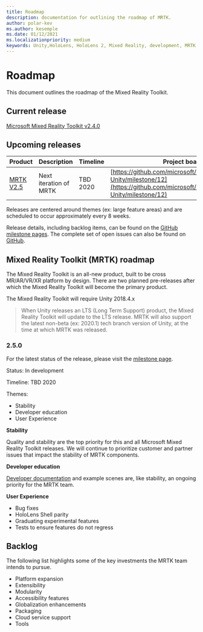 ```yaml
---
title: Roadmap
description: documentation for outlining the roadmap of MRTK.
author: polar-kev
ms.author: kesemple
ms.date: 01/12/2021
ms.localizationpriority: medium
keywords: Unity,HoloLens, HoloLens 2, Mixed Reality, development, MRTK,
---
```


# Roadmap

This document outlines the roadmap of the Mixed Reality Toolkit.

## Current release

[Microsoft Mixed Reality Toolkit v2.4.0](https://github.com/Microsoft/MixedRealityToolkit-Unity/releases/tag/v2.4.0)

## Upcoming releases

| Product | Description | Timeline | Project board |
| --- | --- | --- | --- |
| [MRTK V2.5](#250) | Next iteration of MRTK | TBD 2020 | [https://github.com/microsoft/MixedRealityToolkit-Unity/milestone/12](https://github.com/microsoft/MixedRealityToolkit-Unity/milestone/12) |

Releases are centered around themes (ex: large feature areas) and are scheduled to occur approximately every 8 weeks.

Release details, including backlog items, can be found on the [GitHub milestone pages](https://github.com/Microsoft/MixedRealityToolkit-Unity/milestones). The complete set of open issues can also be found on [GitHub](https://github.com/microsoft/MixedRealityToolkit-Unity/issues).

## Mixed Reality Toolkit (MRTK) roadmap

The Mixed Reality Toolkit is an all-new product, built to be cross MR/AR/VR/XR platform by design. There are two planned pre-releases after which the Mixed Reality Toolkit will become the primary product.

The Mixed Reality Toolkit will require Unity 2018.4.x

> When Unity releases an LTS (Long Term Support) product, the Mixed Reality Toolkit will update to the LTS release. MRTK will also support the latest non-beta (ex: 2020.1) tech branch version of Unity, at the time at which MRTK was released.

### 2.5.0

For the latest status of the release, please visit the [milestone page]( https://github.com/microsoft/MixedRealityToolkit-Unity/milestone/12).

Status: In development

Timeline: TBD 2020

Themes:

- Stability
- Developer education
- User Experience

**Stability**

Quality and stability are the top priority for this and all Microsoft Mixed Reality Toolkit releases. We will continue to prioritize customer and partner issues that impact the stability of MRTK components.

**Developer education**

[Developer documentation](https://microsoft.github.io/MixedRealityToolkit-Unity) and example scenes are, like stability, an ongoing priority for the MRTK team.

**User Experience**

- Bug fixes
- HoloLens Shell parity
- Graduating experimental features
- Tests to ensure features do not regress

## Backlog

The following list highlights some of the key investments the MRTK team intends to pursue.

- Platform expansion
- Extensibility
- Modularity
- Accessibility features
- Globalization enhancements
- Packaging
- Cloud service support
- Tools
